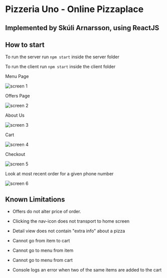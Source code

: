 # Pizzeria Uno - Online Pizzaplace
## Implemented by Skúli Arnarsson, using ReactJS

## How to start
To run the server run ` npm start ` inside the server folder

To run the client run ` npm start ` inside the client folder

Menu Page

![screen 1](https://github.com/skulia15/Web-Programming-2/blob/master/Pizzerio%20Uno/screens/screen1.png?raw=true)

Offers Page

![screen 2](https://github.com/skulia15/Web-Programming-2/blob/master/Pizzerio%20Uno/screens/screen2.png?raw=true)

About Us

![screen 3](https://github.com/skulia15/Web-Programming-2/blob/master/Pizzerio%20Uno/screens/screen3.png?raw=true)

Cart

![screen 4](https://github.com/skulia15/Web-Programming-2/blob/master/Pizzerio%20Uno/screens/screen4.png?raw=true)

Checkout

![screen 5](https://github.com/skulia15/Web-Programming-2/blob/master/Pizzerio%20Uno/screens/screen5.png?raw=true)

Look at most recent order for a given phone number

![screen 6](https://github.com/skulia15/Web-Programming-2/blob/master/Pizzerio%20Uno/screens/screen6.png?raw=true)




## Known Limitations

* Offers do not alter price of order.

* Clicking the nav-icon does not transport to home screen

* Detail view does not contain "extra info" about a pizza

* Cannot go from item to cart

* Cannot go to menu from item

* Cannot go to menu from cart

* Console logs an error when two of the same items are added to the cart